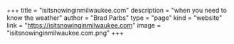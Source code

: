 +++
title = "isitsnowinginmilwaukee.com"
description = "when you need to know the weather"
author = "Brad Parbs"
type = "page"
kind = "website"
link = "https://isitsnowinginmilwaukee.com"
image = "isitsnowinginmilwaukee.com.png"
+++

